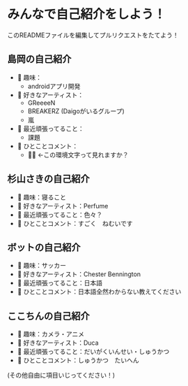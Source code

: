 # みんなで自己紹介をしよう！
このREADMEファイルを編集してプルリクエストをたてよう！

## 島岡の自己紹介
- 🔭 趣味：
    - androidアプリ開発
- 🎵 好きなアーティスト：
    - GReeeeN
    - BREAKERZ (Daigoがいるグループ)
    - 嵐
- 🌱 最近頑張ってること：
    - 課題
- 💬 ひとことコメント：
    - 🤔💭 ←この環境文字って見れますか？

## 杉山さきの自己紹介
- 🔭 趣味：寝ること
- 🎵 好きなアーティスト：Perfume
- 🌱 最近頑張ってること：色々？
- 💬 ひとことコメント：すごく　ねむいです

## ボットの自己紹介
- 🔭 趣味：サッカー
- 🎵 好きなアーティスト：Chester Bennington
- 🌱 最近頑張ってること：日本語
- 💬 ひとことコメント：日本語全然わからない教えてください

## ここちんの自己紹介
- 🔭 趣味：カメラ・アニメ
- 🎵 好きなアーティスト：Duca
- 🌱 最近頑張ってること：だいがくいんせい・しゅうかつ
- 💬 ひとことコメント：しゅうかつ　たいへん

(その他自由に項目いじってください！)
